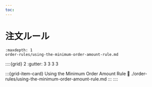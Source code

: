```yaml
---
toc:
---
```


# 注文ルール

```{toctree}
:maxdepth: 1
order-rules/using-the-minimum-order-amount-rule.md
```

::::{grid} 2
:gutter: 3 3 3 3

:::{grid-item-card} Using the Minimum Order Amount Rule
:link: ./order-rules/using-the-minimum-order-amount-rule.md
:::
::::
